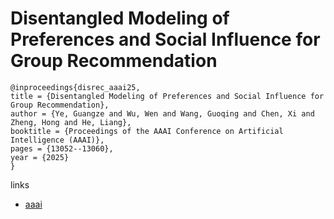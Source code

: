 # Disentangled Modeling of Preferences and Social Influence for Group Recommendation

```
@inproceedings{disrec_aaai25,
title = {Disentangled Modeling of Preferences and Social Influence for Group Recommendation},
author = {Ye, Guangze and Wu, Wen and Wang, Guoqing and Chen, Xi and Zheng, Hong and He, Liang},
booktitle = {Proceedings of the AAAI Conference on Artificial Intelligence (AAAI)},
pages = {13052--13060},
year = {2025}
}
```

links
- [aaai](https://ojs.aaai.org/index.php/AAAI/article/view/33424)
